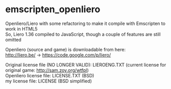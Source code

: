 # emscripten_openliero
Openliero/Liero with some refactoring to make it compile with Emscripten to work in HTML5<br/>
So, Liero 1.36 compiled to JavaScript, though a couple of features are still omitted<br/>

Openliero (source and game) is downloadable from here:<br/>
http://liero.be/   ->   https://code.google.com/p/liero/<br/>


Original license file (NO LONGER VALID): LIEROENG.TXT (current license for original game: http://sam.zoy.org/wtfpl)<br/>
Openliero license file: LICENSE.TXT (BSD)<br/>
my license file: LICENSE (BSD simplified)<br/>
